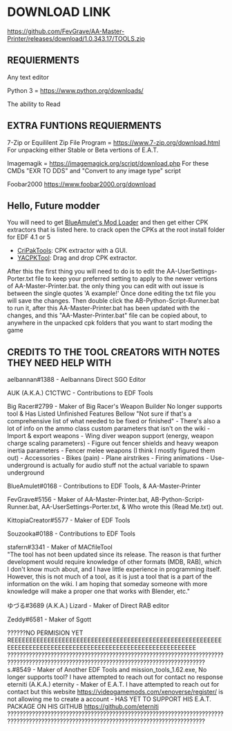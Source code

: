 # DOWNLOAD LINK
https://github.com/FevGrave/AA-Master-Printer/releases/download/1.0.343.17/TOOLS.zip

## REQUIERMENTS
Any text editor

Python 3 = https://www.python.org/downloads/

The ability to Read

## EXTRA FUNTIONS REQUIERMENTS
7-Zip or Equililent Zip File Program = https://www.7-zip.org/download.html
For unpacking either Stable or Beta vertions of E.A.T. 

Imagemagik = https://imagemagick.org/script/download.php
For these CMDs "EXR TO DDS" and "Convert to any image type" script

Foobar2000
https://www.foobar2000.org/download



## Hello, Future modder
You will need to get [BlueAmulet's Mod Loader](https://github.com/BlueAmulet/EDF5ModLoader) and then get either CPK extractors that is listed here. to crack open the CPKs at the root install folder for EDF 4.1 or 5
* [CriPakTools](https://github.com/wmltogether/CriPakTools): CPK extractor with a GUI.
* [YACPKTool](https://github.com/Brolijah/YACpkTool): Drag and drop CPK extractor.

After this the first thing you will need to do is to edit the AA-UserSettings-Porter.txt file to keep your preferred setting to apply to 
the newer vertions of AA-Master-Printer.bat. the only thing you can edit with out issue is between the single quotes 'A example!'
Once done editing the txt file you will save the changes. Then double click the AB-Python-Script-Runner.bat to run it, after this
AA-Master-Printer.bat has been updated with the changes, and this "AA-Master-Printer.bat" file can be copied about, to anywhere in the
unpacked cpk folders that you want to start moding the game
























## CREDITS TO THE TOOL CREATORS WITH NOTES THEY NEED HELP WITH


aelbannan#1388               - Aelbannans Direct SGO Editor                          

AUK (A.K.A.) C1CTWC          - Contributions to EDF Tools

Big Racer#2799               - Maker of Big Racer's Weapon Builder
                               No longer supports tool & Has Listed Unfinished Features Bellow
                                     "Not sure if that's a comprehensive list of what needed to be fixed or finished"
                                     - There's also a lot of info on the ammo class custom parameters that isn't on the wiki
                                     - Import & export weapons
                                     - Wing diver weapon support (energy, weapon charge scaling parameters)
                                     - Figure out fencer shields and heavy weapon inertia parameters
                                     - Fencer melee weapons (I think I mostly figured them out)
                                     - Accessories
                                     - Bikes (pain)
                                     - Plane airstrikes
                                     - Firing animations
                                     - Use-underground is actually for audio stuff not the actual variable to spawn underground
   
BlueAmulet#0168              - Contributions to EDF Tools, & AA-Master-Printer          

FevGrave#5156                - Maker of AA-Master-Printer.bat, AB-Python-Script-Runner.bat, AA-UserSettings-Porter.txt,
                               & Who wrote this (Read Me.txt) out.

KittopiaCreator#5577         - Maker of EDF Tools                                    

Souzooka#0188                - Contributions to EDF Tools                            

stafern#3341                 - Maker of MACfileTool                                  
                              "The tool has not been updated since its release. The reason is that further development would require
                              knowledge of other formats (MDB, RAB), which I don't know much about, and I have little experience in
                              programming itself. However, this is not much of a tool, as it is just a tool that is a part of the
                              information on the wiki. I am hoping that someday someone with more knowledge will make a proper one
                              that works with Blender, etc."

ゆづる#3689 (A.K.A.) Lizard  - Maker of Direct RAB editor

Zeddy#6581                   - Maker of Sgott

??????NO PERMISION YET REEEEEEEEEEEEEEEEEEEEEEEEEEEEEEEEEEEEEEEEEEEEEEEEEEEEEEEEEEEEEEEEEEEEEEEEEEEEEEEEEEEEEEEEEEEEEEEEEEEEEEEEEEEEEE
??????????????????????????????????????????????????????????????????????????????????????????????????????????????????????????????????????
s.#8549                      - Maker of Another EDF Tools and mission_tools_1.62.exe,
                               No longer supports tool?
                               I have attempted to reach out for contact no response
eterniti (A.K.A.) eternity   - Maker of E.A.T. 
                               I have attempted to reach out for contact but this website https://videogamemods.com/xenoverse/register/
                               is not allowing me to create a account
                             - HAS YET TO SUPPORT HIS E.A.T. PACKAGE ON HIS GITHUB https://github.com/eterniti
??????????????????????????????????????????????????????????????????????????????????????????????????????????????????????????????????????
